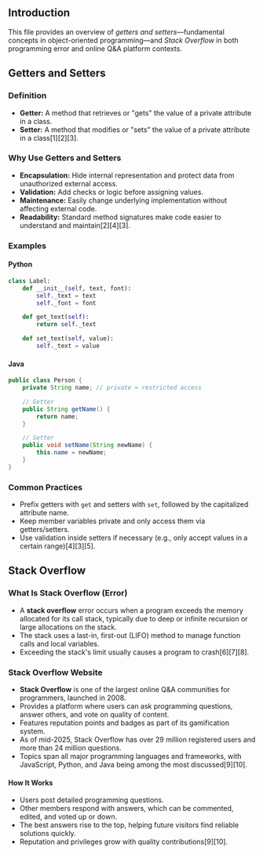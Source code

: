 

## Introduction

This file provides an overview of *getters and setters*—fundamental concepts in object-oriented programming—and *Stack Overflow* in both programming error and online Q&A platform contexts.

## Getters and Setters

### Definition

- **Getter:** A method that retrieves or "gets" the value of a private attribute in a class.
- **Setter:** A method that modifies or "sets" the value of a private attribute in a class[1][2][3].

### Why Use Getters and Setters

- **Encapsulation:** Hide internal representation and protect data from unauthorized external access.
- **Validation:** Add checks or logic before assigning values.
- **Maintenance:** Easily change underlying implementation without affecting external code.
- **Readability:** Standard method signatures make code easier to understand and maintain[2][4][3].

### Examples

#### Python

```python
class Label:
    def __init__(self, text, font):
        self._text = text
        self._font = font

    def get_text(self):
        return self._text

    def set_text(self, value):
        self._text = value
```


#### Java

```java
public class Person {
    private String name; // private = restricted access

    // Getter
    public String getName() {
        return name;
    }

    // Setter
    public void setName(String newName) {
        this.name = newName;
    }
}
```


### Common Practices

- Prefix getters with `get` and setters with `set`, followed by the capitalized attribute name.
- Keep member variables private and only access them via getters/setters.
- Use validation inside setters if necessary (e.g., only accept values in a certain range)[4][3][5].

## Stack Overflow

### What Is Stack Overflow (Error)

- A **stack overflow** error occurs when a program exceeds the memory allocated for its call stack, typically due to deep or infinite recursion or large allocations on the stack.
- The stack uses a last-in, first-out (LIFO) method to manage function calls and local variables.
- Exceeding the stack's limit usually causes a program to crash[6][7][8].

### Stack Overflow Website

- **Stack Overflow** is one of the largest online Q&A communities for programmers, launched in 2008.
- Provides a platform where users can ask programming questions, answer others, and vote on quality of content.
- Features reputation points and badges as part of its gamification system.
- As of mid-2025, Stack Overflow has over 29 million registered users and more than 24 million questions.
- Topics span all major programming languages and frameworks, with JavaScript, Python, and Java being among the most discussed[9][10].

#### How It Works

- Users post detailed programming questions.
- Other members respond with answers, which can be commented, edited, and voted up or down.
- The best answers rise to the top, helping future visitors find reliable solutions quickly.
- Reputation and privileges grow with quality contributions[9][10].

